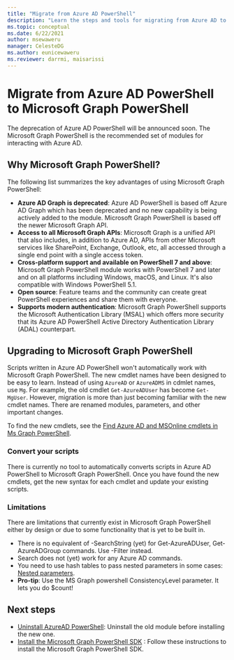```yaml
---
title: "Migrate from Azure AD PowerShell"
description: "Learn the steps and tools for migrating from Azure AD to the new Microsoft Graph PowerShell"
ms.topic: conceptual
ms.date: 6/22/2021
author: msewaweru
manager: CelesteDG
ms.author: eunicewaweru
ms.reviewer: darrmi, maisarissi
---
```


# Migrate from Azure AD PowerShell to Microsoft Graph PowerShell

The deprecation of Azure AD PowerShell will be announced soon. The Microsoft Graph PowerShell is the recommended set of modules for interacting with Azure AD.

## Why Microsoft Graph PowerShell?

The following list summarizes the key advantages of using Microsoft Graph PowerShell:

- **Azure AD Graph is deprecated**: Azure AD PowerShell is based off Azure AD Graph which has been deprecated and no new capability is being actively added to the module. Microsoft Graph PowerShell is based off the newer Microsoft Graph API.
- **Access to all Microsoft Graph APIs**: Microsoft Graph is a unified API that also includes, in addition to Azure AD, APIs from other Microsoft services like SharePoint, Exchange, Outlook, etc, all accessed through a single end point with a single access token.
- **Cross-platform support and available on PowerShell 7 and above**: Microsoft Graph PowerShell module works with PowerShell 7 and later and on all platforms including Windows, macOS, and Linux. It's also compatible with Windows PowerShell 5.1.
- **Open source**: Feature teams and the community can create great PowerShell experiences and share them with everyone.
- **Supports modern authentication**: Microsoft Graph PowerShell supports the Microsoft Authentication Library (MSAL) which offers more security that its Azure AD PowerShell Active Directory Authentication Library (ADAL) counterpart.

## Upgrading to Microsoft Graph PowerShell

Scripts written in Azure AD PowerShell won't automatically work with Microsoft Graph PowerShell. The new cmdlet names have been designed to be easy to learn. Instead of using `AzureAD` or `AzureADMS` in cdmlet names, use `Mg`. For example, the old cmdlet `Get-AzureADUser` has become `Get-MgUser`. However, migration is more than just becoming familiar with the new cmdlet names. There are renamed modules, parameters, and other important changes.

To find the new cmdlets, see the [Find Azure AD and MSOnline cmdlets in Ms Graph PowerShell](azuread-msoline-graph-ps-cmdlet-map.md).

### Convert your scripts

There is currently no tool to automatically converts scripts in Azure AD PowerShell to Microsoft Graph PowerShell. Once you have found the new cmdlets, get the new syntax for each cmdlet and update your existing scripts.

### Limitations

There are limitations that currently exist in Microsoft Graph PowerShell either by design or due to some functionality that is yet to be built in.

- There is no equivalent of -SearchString (yet) for Get-AzureADUser, Get-AzureADGroup commands. Use -Filter instead.
- Search does not (yet) work for any Azure AD commands.
- You need to use hash tables to pass nested parameters in some cases: [Nested parameters](https://github.com/microsoftgraph/msgraph-sdk-powershell/blob/dev/samples/9-Applications.ps1#L28-L43).
- **Pro-tip**: Use the MS Graph powershell ConsistencyLevel parameter. It lets you do $count!

## Next steps

- [Uninstall AzureAD PowerShell](/powershell/azure/active-directory/install-previous-version): Uninstall the old module before installing the new one.
- [Install the Microsoft Graph PowerShell SDK](/graph/powershell/installation) : Follow these instructions to install the Microsoft Graph PowerShell SDK.
